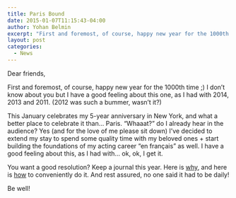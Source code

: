 ```yaml
---
title: Paris Bound
date: 2015-01-07T11:15:43-04:00
author: Yohan Belmin
excerpt: "First and foremost, of course, happy new year for the 1000th time ;) I don't know about you but I have a good feeling about this one, as I had with 2014, 2013 and 2011. (2012 was such a bummer, wasn't it?) This January celebrates my 5-year anniversary in New York, and what a better place to celebrate it than... Paris."
layout: post
categories:
  - News
---
```

Dear friends,

First and foremost, of course, happy new year for the 1000th time ;) I don&#8217;t know about you but I have a good feeling about this one, as I had with 2014, 2013 and 2011. (2012 was such a bummer, wasn&#8217;t it?)

This January celebrates my 5-year anniversary in New York, and what a better place to celebrate it than&#8230; Paris. &#8220;Whaaat?&#8221; do I already hear in the audience? Yes (and for the love of me please sit down) I&#8217;ve decided to extend my stay to spend some quality time with my beloved ones + start building the foundations of my acting career &#8220;en français&#8221; as well. I have a good feeling about this, as I had with&#8230; ok, ok, I get it.

You want a good resolution? Keep a journal this year. Here is <a href="http://lifehacker.com/why-you-should-keep-a-journal-and-how-to-start-yours-1547057185" target="_blank">why</a>, and here is <a href="http://dayoneapp.com/" target="_blank">how</a> to conveniently do it. And rest assured, no one said it had to be daily!

Be well!
